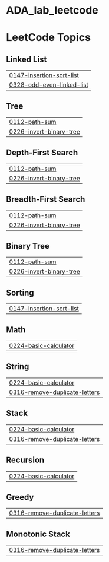 # ADA_lab_leetcode
<!---LeetCode Topics Start-->
# LeetCode Topics
## Linked List
|  |
| ------- |
| [0147-insertion-sort-list](https://github.com/keerthireddy7272/ADA_lab_leetcode/tree/master/0147-insertion-sort-list) |
| [0328-odd-even-linked-list](https://github.com/keerthireddy7272/ADA_lab_leetcode/tree/master/0328-odd-even-linked-list) |
## Tree
|  |
| ------- |
| [0112-path-sum](https://github.com/keerthireddy7272/ADA_lab_leetcode/tree/master/0112-path-sum) |
| [0226-invert-binary-tree](https://github.com/keerthireddy7272/ADA_lab_leetcode/tree/master/0226-invert-binary-tree) |
## Depth-First Search
|  |
| ------- |
| [0112-path-sum](https://github.com/keerthireddy7272/ADA_lab_leetcode/tree/master/0112-path-sum) |
| [0226-invert-binary-tree](https://github.com/keerthireddy7272/ADA_lab_leetcode/tree/master/0226-invert-binary-tree) |
## Breadth-First Search
|  |
| ------- |
| [0112-path-sum](https://github.com/keerthireddy7272/ADA_lab_leetcode/tree/master/0112-path-sum) |
| [0226-invert-binary-tree](https://github.com/keerthireddy7272/ADA_lab_leetcode/tree/master/0226-invert-binary-tree) |
## Binary Tree
|  |
| ------- |
| [0112-path-sum](https://github.com/keerthireddy7272/ADA_lab_leetcode/tree/master/0112-path-sum) |
| [0226-invert-binary-tree](https://github.com/keerthireddy7272/ADA_lab_leetcode/tree/master/0226-invert-binary-tree) |
## Sorting
|  |
| ------- |
| [0147-insertion-sort-list](https://github.com/keerthireddy7272/ADA_lab_leetcode/tree/master/0147-insertion-sort-list) |
## Math
|  |
| ------- |
| [0224-basic-calculator](https://github.com/keerthireddy7272/ADA_lab_leetcode/tree/master/0224-basic-calculator) |
## String
|  |
| ------- |
| [0224-basic-calculator](https://github.com/keerthireddy7272/ADA_lab_leetcode/tree/master/0224-basic-calculator) |
| [0316-remove-duplicate-letters](https://github.com/keerthireddy7272/ADA_lab_leetcode/tree/master/0316-remove-duplicate-letters) |
## Stack
|  |
| ------- |
| [0224-basic-calculator](https://github.com/keerthireddy7272/ADA_lab_leetcode/tree/master/0224-basic-calculator) |
| [0316-remove-duplicate-letters](https://github.com/keerthireddy7272/ADA_lab_leetcode/tree/master/0316-remove-duplicate-letters) |
## Recursion
|  |
| ------- |
| [0224-basic-calculator](https://github.com/keerthireddy7272/ADA_lab_leetcode/tree/master/0224-basic-calculator) |
## Greedy
|  |
| ------- |
| [0316-remove-duplicate-letters](https://github.com/keerthireddy7272/ADA_lab_leetcode/tree/master/0316-remove-duplicate-letters) |
## Monotonic Stack
|  |
| ------- |
| [0316-remove-duplicate-letters](https://github.com/keerthireddy7272/ADA_lab_leetcode/tree/master/0316-remove-duplicate-letters) |
<!---LeetCode Topics End-->